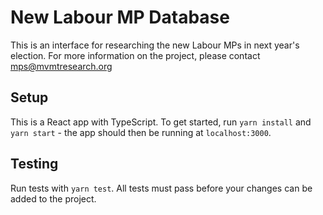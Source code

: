 # New Labour MP Database

This is an interface for researching the new Labour MPs in next year's election. For more information on the project, please contact mps@mvmtresearch.org

## Setup

This is a React app with TypeScript. To get started, run `yarn install` and `yarn start` - the app should then be running at `localhost:3000`.

## Testing

Run tests with `yarn test`. All tests must pass before your changes can be added to the project.
